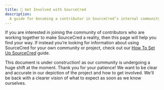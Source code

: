 ```yaml
---
title: 🤗 Get Involved with SourceCred
description:
  A guide for becoming a contributor in SourceCred’s internal community.
---
```


If you are interested in joining the community of contributors who are working
together to make SourceCred a reality, then this page will help you find your
way. If instead you’re looking for information about using SourceCred for your
own community or project, check out our
[How To Set Up SourceCred](/docs/beta/setup-guide) guide.

This document is under construction! as our community is undergoing a huge shift
at the moment. Thank you for your patience! We want to be clear and accurate in
our depiction of the project and how to get involved. We'll be back with a
clearer vision of what to expect as soon as we know ourselves.
